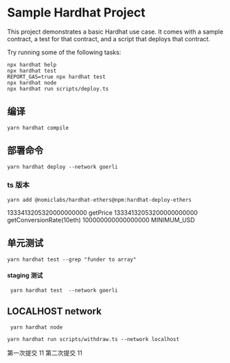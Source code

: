 # Sample Hardhat Project

This project demonstrates a basic Hardhat use case. It comes with a sample contract, a test for that contract, and a script that deploys that contract.

Try running some of the following tasks:

```shell
npx hardhat help
npx hardhat test
REPORT_GAS=true npx hardhat test
npx hardhat node
npx hardhat run scripts/deploy.ts
```

## 编译

```
yarn hardhat compile
```

## 部署命令

```
yarn hardhat deploy --network goerli
```

### ts 版本

```
yarn add @nomiclabs/hardhat-ethers@npm:hardhat-deploy-ethers
```

1333413205320000000000 getPrice
13334132053200000000000 getConversionRate(10eth)
100000000000000000 MINIMUM_USD

## 单元测试

```
yarn hardhat test --grep "funder to array"

```

#### staging 测试

```
 yarn hardhat test  --network goerli
```

## LOCALHOST network

```
 yarn hardhat node

yarn hardhat run scripts/withdraw.ts --network localhost
```

第一次提交 11
第二次提交 11
